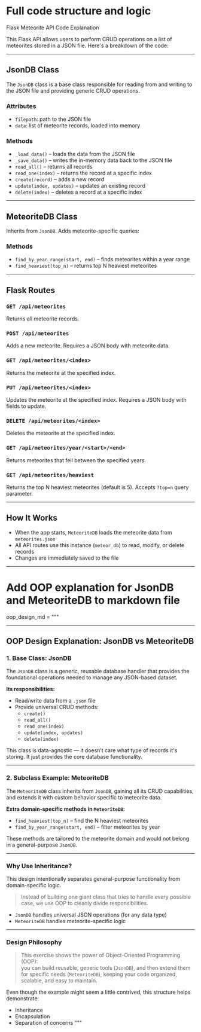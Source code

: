 #  Full code structure and logic

Flask Meteorite API Code Explanation

This Flask API allows users to perform CRUD operations on a list of meteorites stored in a JSON file. Here's a breakdown of the code:

---

##  JsonDB Class

The `JsonDB` class is a base class responsible for reading from and writing to the JSON file and providing generic CRUD operations.

###  Attributes
- `filepath`: path to the JSON file
- `data`: list of meteorite records, loaded into memory

###  Methods
- `_load_data()` – loads the data from the JSON file
- `_save_data()` – writes the in-memory data back to the JSON file
- `read_all()` – returns all records
- `read_one(index)` – returns the record at a specific index
- `create(record)` – adds a new record
- `update(index, updates)` – updates an existing record
- `delete(index)` – deletes a record at a specific index

---

##  MeteoriteDB Class

Inherits from `JsonDB`. Adds meteorite-specific queries:

###  Methods
- `find_by_year_range(start, end)` – finds meteorites within a year range
- `find_heaviest(top_n)` – returns top N heaviest meteorites

---

##  Flask Routes

### `GET /api/meteorites`
Returns all meteorite records.

### `POST /api/meteorites`
Adds a new meteorite. Requires a JSON body with meteorite data.

### `GET /api/meteorites/<index>`
Returns the meteorite at the specified index.

### `PUT /api/meteorites/<index>`
Updates the meteorite at the specified index. Requires a JSON body with fields to update.

### `DELETE /api/meteorites/<index>`
Deletes the meteorite at the specified index.

### `GET /api/meteorites/year/<start>/<end>`
Returns meteorites that fell between the specified years.

### `GET /api/meteorites/heaviest`
Returns the top N heaviest meteorites (default is 5). Accepts `?top=n` query parameter.

---

##  How It Works

- When the app starts, `MeteoriteDB` loads the meteorite data from `meteorites.json`
- All API routes use this instance (`meteor_db`) to read, modify, or delete records
- Changes are immediately saved to the file

---

# Add OOP explanation for JsonDB and MeteoriteDB to markdown file

oop_design_md = """

---

##  OOP Design Explanation: JsonDB vs MeteoriteDB

###  1. Base Class: JsonDB

The `JsonDB` class is a generic, reusable database handler that provides the foundational operations needed to manage any JSON-based dataset.

**Its responsibilities:**
- Read/write data from a `.json` file
- Provide universal CRUD methods:
  - `create()`
  - `read_all()`
  - `read_one(index)`
  - `update(index, updates)`
  - `delete(index)`

This class is data-agnostic — it doesn’t care what type of records it's storing. It just provides the core database functionality.

---

###  2. Subclass Example: MeteoriteDB

The `MeteoriteDB` class inherits from `JsonDB`, gaining all its CRUD capabilities, and extends it with custom behavior specific to meteorite data.

**Extra domain-specific methods in `MeteoriteDB`:**
- `find_heaviest(top_n)` – find the N heaviest meteorites
- `find_by_year_range(start, end)` – filter meteorites by year

These methods are tailored to the meteorite domain and would not belong in a general-purpose `JsonDB`.

---

###  Why Use Inheritance?

This design intentionally separates general-purpose functionality from domain-specific logic.

> Instead of building one giant class that tries to handle every possible case, we use OOP to cleanly divide responsibilities.

- `JsonDB` handles universal JSON operations (for any data type)
- `MeteoriteDB` handles meteorite-specific logic

---

###  Design Philosophy

> This exercise shows the power of Object-Oriented Programming (OOP):  
> you can build reusable, generic tools (`JsonDB`), and then extend them for specific needs (`MeteoriteDB`), keeping your code organized, scalable, and easy to maintain.

Even though the example might seem a little contrived, this structure helps demonstrate:
- Inheritance
- Encapsulation
- Separation of concerns
"""


